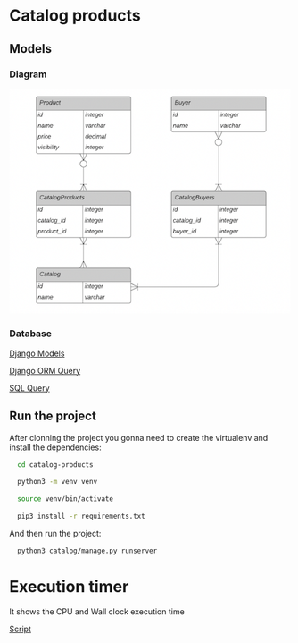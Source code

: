 # Catalog products

## Models
### Diagram
![image](https://github.com/laryssonalves/catalog-products/blob/aaa2ee14b120a134c3b6faffa6334ae28051c99a/er_diagram.png)

### Database
[Django Models](https://github.com/laryssonalves/catalog-products/blob/d4a998700b251ddf7e456650fd672d1c61e84164/catalog/app/models.py)

[Django ORM Query](https://github.com/laryssonalves/catalog-products/blob/d4a998700b251ddf7e456650fd672d1c61e84164/catalog/app/models.py#L49)

[SQL Query](https://github.com/laryssonalves/catalog-products/blob/d4a998700b251ddf7e456650fd672d1c61e84164/query.sql)

## Run the project
After clonning the project you gonna need to create the virtualenv and install the dependencies:
```bash
  cd catalog-products
```
```bash
  python3 -m venv venv
```
```bash
  source venv/bin/activate
```
```bash
  pip3 install -r requirements.txt
```
And then run the project:
```bash
  python3 catalog/manage.py runserver
```

# Execution timer
It shows the CPU and Wall clock execution time

[Script](https://github.com/laryssonalves/catalog-products/blob/d4a998700b251ddf7e456650fd672d1c61e84164/execution_timer.py)
